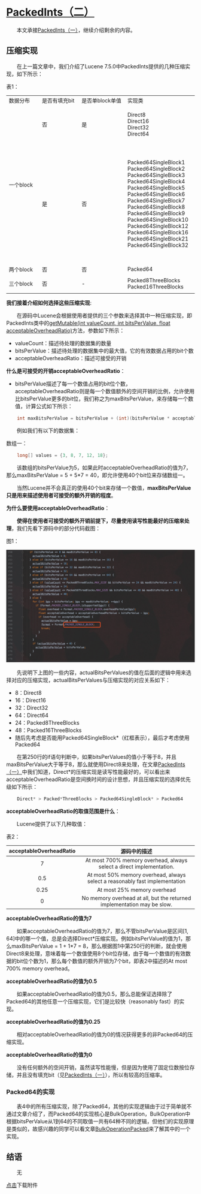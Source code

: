 # [PackedInts（二）](https://www.amazingkoala.com.cn/Lucene/yasuocunchu/)

&emsp;&emsp;本文承接[PackedInts（一）](https://www.amazingkoala.com.cn/Lucene/yasuocunchu/2019/1217/118.html)，继续介绍剩余的内容。

## 压缩实现

&emsp;&emsp;在上一篇文章中，我们介绍了Lucene 7.5.0中PackedInts提供的几种压缩实现，如下所示：

表1：

<table>
 <col width=87 style='width:65pt'>
 <col width=116 style='mso-width-source:userset;mso-width-alt:3712;width:87pt'>
 <col width=132 style='mso-width-source:userset;mso-width-alt:4224;width:99pt'>
 <col width=176 style='mso-width-source:userset;mso-width-alt:5632;width:132pt'>
 <tr height=21 style='height:16.0pt'>
  <td height=21 width=87 style='height:16.0pt;width:65pt'>数据分布</td>
  <td width=116 style='width:87pt'>是否有填充bit</td>
  <td width=132 style='width:99pt'>是否单block单值</td>
  <td width=176 style='width:132pt'>实现类</td>
 </tr>
 <tr height=101 style='mso-height-source:userset;height:76.0pt'>
  <td rowspan=2 height=418 class=xl65 style='height:314.0pt'>一个block</td>
  <td class=xl65>否</td>
  <td class=xl65>是</td>
  <td class=xl66 width=176 style='width:132pt'>Direct8<br>
    Direct16<br>
    Direct32<br>
    Direct64</td>
 </tr>
 <tr height=317 style='height:238.0pt'>
  <td height=317 class=xl65 style='height:238.0pt'>是</td>
  <td class=xl65>否</td>
  <td class=xl66 width=176 style='width:132pt'>Packed64SingleBlock1<br>
  Packed64SingleBlock2<br>
    Packed64SingleBlock3<br>
    Packed64SingleBlock4<br>
    Packed64SingleBlock5<br>
    Packed64SingleBlock6<br>
    Packed64SingleBlock7<br>
    Packed64SingleBlock8<br>
    Packed64SingleBlock9<br>
    Packed64SingleBlock10<br>
    Packed64SingleBlock12<br>
    Packed64SingleBlock16<br>
    Packed64SingleBlock21<br>
    Packed64SingleBlock32</td>
 </tr>
 <tr height=21 style='height:16.0pt'>
  <td height=21 class=xl65 style='height:16.0pt'>两个block</td>
  <td class=xl65>否</td>
  <td class=xl65>否</td>
  <td class=xl65>Packed64</td>
 </tr>
 <tr class=xl65 height=45 style='height:34.0pt'>
  <td height=45 class=xl65 style='height:34.0pt'>三个block</td>
  <td class=xl65>否</td>
  <td class=xl65>-</td>
  <td class=xl66 width=176 style='width:132pt'>Packed8ThreeBlocks<br>
    Packed16ThreeBlocks</td>
</table>

**我们接着介绍如何选择这些压缩实现**:

&emsp;&emsp;在源码中Lucene会根据使用者提供的三个参数来选择其中一种压缩实现，即PackedInts类中的[getMutable(int valueCount, int bitsPerValue,  float acceptableOverheadRatio)](https://github.com/LuXugang/Lucene-7.5.0/blob/master/solr-7.5.0/lucene/core/src/java/org/apache/lucene/util/packed/PackedInts.java)方法，参数如下所示：

- valueCount：描述待处理的数据集的数量
- bitsPerValue：描述待处理的数据集中的最大值，它的有效数据占用的bit个数
- acceptableOverheadRatio：描述可接受的开销

**什么是可接受的开销acceptableOverheadRatio**：

- bitsPerValue描述了每一个数值占用的bit位个数，acceptableOverheadRatio则是每一个数值额外的空间开销的比例，允许使用比bitsPerValue更多的bit位，我们称之为maxBitsPerValue，来存储每一个数值，计算公式如下所示：

```java
    int maxBitsPerValue = bitsPerValue + (int)(bitsPerValue * acceptableOverheadRatio)
```

&emsp;&emsp;例如我们有以下的数据集：

数组一：

```java
    long[] values = {3, 8, 7, 12, 18};
```

&emsp;&emsp;该数组的bitsPerValue为5，如果此时acceptableOverheadRatio的值为7，那么maxBitsPerValue = 5 + 5\*7 = 40，即允许使用40个bit位来存储数组一。

&emsp;&emsp;当然Lucene并不会真正的使用40个bit来存储一个数值，**maxBitsPerValue只是用来描述使用者可接受的额外开销的程度**。

**为什么要使用acceptableOverheadRatio**：

&emsp;&emsp;**使得在使用者可接受的额外开销前提下，尽量使用读写性能最好的压缩来处理**，我们先看下源码中的部分代码截图：

图1：

<img src="PackedInts（二）-image/1.png">

&emsp;&emsp;先说明下上图的一些内容，actualBitsPerValues的值在后面的逻辑中用来选择对应的压缩实现，actualBitsPerValues与压缩实现的对应关系如下：

- 8：Direct8
- 16：Direct16
- 32：Direct32
- 64：Direct64
- 24：Packed8ThreeBlocks
- 48：Packed16ThreeBlocks
- 随后先考虑是否能用Packed64SingleBlock\*（红框表示），最后才考虑使用Packed64

&emsp;&emsp;在第250行的if语句判断中，如果bitsPerValues的值小于等于8，并且maxBitsPerValue大于等于8，那么就使用Direct8来处理，在文章[PackedInts（一）](https://www.amazingkoala.com.cn/Lucene/yasuocunchu/2019/1217/118.html)中我们知道，Direct\*的压缩实现是读写性能最好的，可以看出来acceptableOverheadRatio是空间换时间的设计思想，并且压缩实现的选择优先级如下所示：

```java
    Direct* > Packed*ThreeBlocks > Packed64SingleBlock* > Packed64
```

**acceptableOverheadRatio的取值范围是什么**：

&emsp;&emsp;Lucene提供了以下几种取值：

表2：

| acceptableOverheadRatio |                         源码中的描述                         |
| :---------------------: | :----------------------------------------------------------: |
|            7            | At most 700% memory overhead, always select a direct implementation. |
|           0.5           | At most 50% memory overhead, always select a reasonably fast implementation |
|          0.25           |                 At most 25% memory overhead                  |
|            0            | No memory overhead at all, but the returned implementation may be slow. |

**acceptableOverheadRatio的值为7**

&emsp;&emsp;如果acceptableOverheadRatio的值为7，那么不管bitsPerValue是区间[1, 64]中的哪一个值，总是会选择Direct\*压缩实现。例如bitsPerValue的值为1，那么maxBitsPerValue = 1 + 1\*7 = 8，那么根据图1中第250行的判断，就会使用Direct8来处理，意味着每一个数值使用8个bit位存储，由于每一个数值的有效数据的bit位个数为1，那么每个数值的额外开销为7个bit，即表2中描述的At most 700% memory overhead。

**acceptableOverheadRatio的值为0.5**

&emsp;&emsp;如果acceptableOverheadRatio的值为0.5，那么总能保证选择除了Packed64的其他任意一个压缩实现，它们是比较快（reasonably fast）的实现。

**acceptableOverheadRatio的值为0.25**

&emsp;&emsp;相对acceptableOverheadRatio的值为0的情况获得更多的非Packed64的压缩实现。

**acceptableOverheadRatio的值为0**

&emsp;&emsp;没有任何额外的空间开销，虽然读写性能慢，但是因为使用了固定位数按位存储，并且没有填充bit（见[PackedInts（一）](https://www.amazingkoala.com.cn/Lucene/yasuocunchu/2019/1217/118.html)），所以有较高的压缩率。

### Packed64的实现

&emsp;&emsp;表4中的所有压缩实现，除了Packed64，其他的实现逻辑由于过于简单就不通过文章介绍了，而Packed64的实现核心是BulkOperation，BulkOperation中根据bitsPerValue从1到64的不同取值一共有64种不同的逻辑，但他们的实现原理是类似的，故感兴趣的同学可以看文章[BulkOperationPacked](https://www.amazingkoala.com.cn/Lucene/yasuocunchu/2019/0213/31.html)来了解其中的一个实现。

## 结语

&emsp;&emsp;无

[点击](http://www.amazingkoala.com.cn/attachment/Lucene/%E5%8E%8B%E7%BC%A9%E5%AD%98%E5%82%A8/PackedInts（二）.zip)下载附件


